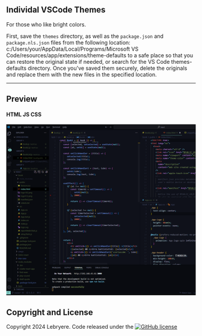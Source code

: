 ## Individal VSCode Themes

For those who like bright colors.

First, save the  `themes` directory, as well as the `package.json` and `package.nls.json` files from the following location: c:/Users/your/AppData/Local/Programs/Microsoft VS Code/resources/app/extensions/theme-defaults to a safe place so that you can restore the original state if needed, or search for the VS Code themes-defaults directory. Once you've saved them securely, delete the originals and replace them with the new files in the specified location.

---
## Preview
#### HTML JS CSS

![Resume Preview](assets/theme-individual.png)

## Copyright and License

Copyright 2024 Lebryere. Code released under the [![GitHub license](https://img.shields.io/badge/licence-MIT-green%3F%26style%3Dplastic?style=plastic)](https://raw.githubusercontent.com/LeBryere/Hello-balcsi/master/LICENCE)

